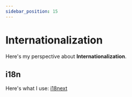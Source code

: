 ```yaml
---
sidebar_position: 15
---
```


# Internationalization

Here's my perspective about **Internationalization**.

## i18n
Here's what I use: [i18next](https://www.i18next.com/)

